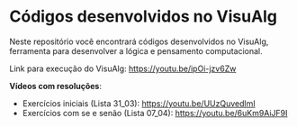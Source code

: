 # Códigos desenvolvidos no VisuAlg

Neste repositório você encontrará códigos desenvolvidos no VisuAlg, ferramenta para desenvolver a lógica e pensamento computacional.

Link para execução do VisuAlg: https://youtu.be/ipOi-jzv6Zw 

**Vídeos com resoluções**:
- Exercícios iniciais (Lista 31_03): https://youtu.be/UUzQuvedlmI
- Exercícios com se e senão (Lista 07_04): https://youtu.be/6uKm9AiJF9I

